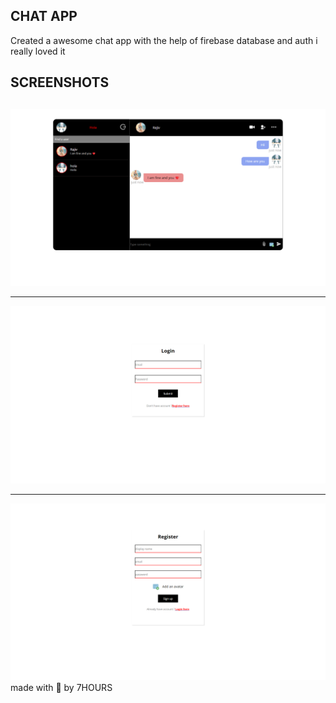 ## CHAT APP
 Created a awesome chat app with the help of firebase database and auth i really loved it 
## SCREENSHOTS
 ##
 <img src="screenshot/Screenshot (63).png" alt="My"/>
 <hr>
 <img src="screenshot/Screenshot (64).png" alt="My"/>
 <hr>
 <img src="screenshot/Screenshot (65).png" alt="My"/>
 made with 💙 by 7HOURS